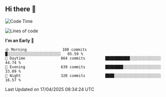 ## Hi there 👋

<!--
**Wangmerlyn/Wangmerlyn** is a ✨ _special_ ✨ repository because its `README.md` (this file) appears on your GitHub profile.

Here are some ideas to get you started:

- 🔭 I’m currently working on ...
- 🌱 I’m currently learning ...
- 👯 I’m looking to collaborate on ...
- 🤔 I’m looking for help with ...
- 💬 Ask me about ...
- 📫 How to reach me: ...
- 😄 Pronouns: ...
- ⚡ Fun fact: ...
-->
<!--START_SECTION:waka-->
![Code Time](http://img.shields.io/badge/Code%20Time-189%20hrs%2012%20mins-blue)

![Lines of code](https://img.shields.io/badge/From%20Hello%20World%20I%27ve%20Written-9.8%20million%20lines%20of%20code-blue)

**I'm an Early 🐤** 

```text
🌞 Morning                108 commits         █░░░░░░░░░░░░░░░░░░░░░░░░   05.59 % 
🌆 Daytime                864 commits         ███████████░░░░░░░░░░░░░░   44.74 % 
🌃 Evening                639 commits         ████████░░░░░░░░░░░░░░░░░   33.09 % 
🌙 Night                  320 commits         ████░░░░░░░░░░░░░░░░░░░░░   16.57 % 
```



 Last Updated on 17/04/2025 08:34:24 UTC
<!--END_SECTION:waka-->
